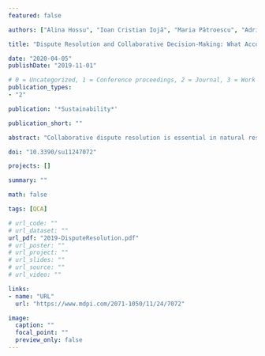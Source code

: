 ```yaml
---
featured: false

authors: ["Alina Hossu", "Ioan Cristian Iojă", "Maria Pătroescu", "Adrian Dușa", "Anna M. Hersperger"]

title: "Dispute Resolution and Collaborative Decision-Making: What Accounts for Their Effectiveness? The Case of Romania"

date: "2020-04-05"
publishDate: "2019-11-01"

# 0 = Uncategorized, 1 = Conference proceedings, 2 = Journal, 3 = Work in progress, 4 = Technical report, 5 = Book, 6 = Book chapter
publication_types:
- "2"

publication: '*Sustainability*'

publication_short: ""

abstract: "Collaborative dispute resolution is essential in natural resource management in the process of negotiating solutions to environmental issues. Our study aims to look at the factors which appear to contribute to the effectiveness of collaborative problem-solving efforts in case studies of environmental conflicts in Romania. The selected case studies illustrate conflicts over the management of natural resources, human-wildlife conflicts, as well as conflicts between development and conservation. A framework for collaborative governance and the multi-value qualitative comparative analysis (mvQCA) method are used to assess and compare 27 case studies in order to identify the factors that bring about success in the resolution of the conflicts in question. Our results indicate that a combination of different characteristics of shared motivation and joint action is sufficient for reaching agreement on the contested issues. However, most of the agreements are not stable due to political and administrative reasons. This study discusses the opportunities and constraints under which collaborative efforts unfold in the case studies. It could also help managers to enhance collaboration in the resolution process for environmental conflicts in the future."

doi: "10.3390/su11247072"

projects: []

summary: ""

math: false

tags: [QCA]

# url_code: ""
# url_dataset: ""
url_pdf: "2019-DisputeResolution.pdf"
# url_poster: ""
# url_project: ""
# url_slides: ""
# url_source: ""
# url_video: ""

links:
- name: "URL"
  url: "https://www.mdpi.com/2071-1050/11/24/7072"

image:
  caption: ""
  focal_point: ""
  preview_only: false
---
```


